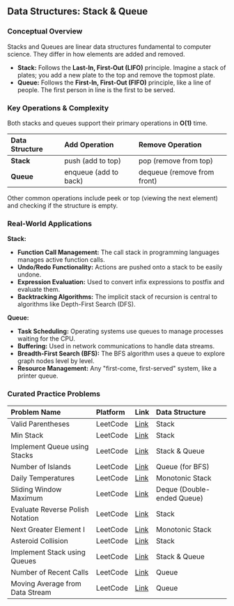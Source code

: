
## **Data Structures: Stack & Queue**

### **Conceptual Overview**

Stacks and Queues are linear data structures fundamental to computer science. They differ in how elements are added and removed.

* **Stack:** Follows the **Last-In, First-Out (LIFO)** principle. Imagine a stack of plates; you add a new plate to the top and remove the topmost plate.  
* **Queue:** Follows the **First-In, First-Out (FIFO)** principle, like a line of people. The first person in line is the first to be served.

### **Key Operations & Complexity**

Both stacks and queues support their primary operations in **O(1)** time.

| Data Structure | Add Operation | Remove Operation |
| :---- | :---- | :---- |
| **Stack** | push (add to top) | pop (remove from top) |
| **Queue** | enqueue (add to back) | dequeue (remove from front) |

Other common operations include peek or top (viewing the next element) and checking if the structure is empty.

### **Real-World Applications**

**Stack:**

* **Function Call Management:** The call stack in programming languages manages active function calls.  
* **Undo/Redo Functionality:** Actions are pushed onto a stack to be easily undone.  
* **Expression Evaluation:** Used to convert infix expressions to postfix and evaluate them.  
* **Backtracking Algorithms:** The implicit stack of recursion is central to algorithms like Depth-First Search (DFS).

**Queue:**

* **Task Scheduling:** Operating systems use queues to manage processes waiting for the CPU.  
* **Buffering:** Used in network communications to handle data streams.  
* **Breadth-First Search (BFS):** The BFS algorithm uses a queue to explore graph nodes level by level.  
* **Resource Management:** Any "first-come, first-served" system, like a printer queue.

### **Curated Practice Problems**

| Problem Name | Platform | Link | Data Structure |
| :---- | :---- | :---- | :---- |
| Valid Parentheses | LeetCode | [Link](https://leetcode.com/problems/valid-parentheses/) | Stack |
| Min Stack | LeetCode | [Link](https://leetcode.com/problems/min-stack/) | Stack |
| Implement Queue using Stacks | LeetCode | [Link](https://leetcode.com/problems/implement-queue-using-stacks/) | Stack & Queue |
| Number of Islands | LeetCode | [Link](https://leetcode.com/problems/number-of-islands/) | Queue (for BFS) |
| Daily Temperatures | LeetCode | [Link](https://leetcode.com/problems/daily-temperatures/) | Monotonic Stack |
| Sliding Window Maximum | LeetCode | [Link](https://leetcode.com/problems/sliding-window-maximum/) | Deque (Double-ended Queue) |
| Evaluate Reverse Polish Notation | LeetCode | [Link](https://leetcode.com/problems/evaluate-reverse-polish-notation/) | Stack |
| Next Greater Element I | LeetCode | [Link](https://leetcode.com/problems/next-greater-element-i/) | Monotonic Stack |
| Asteroid Collision | LeetCode | [Link](https://leetcode.com/problems/asteroid-collision/) | Stack |
| Implement Stack using Queues | LeetCode | [Link](https://leetcode.com/problems/implement-stack-using-queues/) | Stack & Queue |
| Number of Recent Calls | LeetCode | [Link](https://leetcode.com/problems/number-of-recent-calls/) | Queue |
| Moving Average from Data Stream | LeetCode | [Link](https://leetcode.com/problems/moving-average-from-data-stream/) | Queue |
